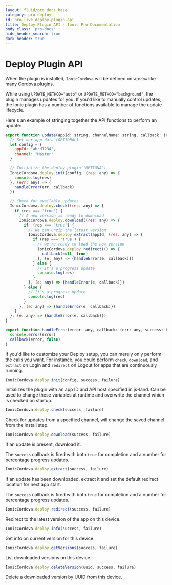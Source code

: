 ```yaml
---
layout: fluid/pro_docs_base
category: pro-deploy
id: pro-live-deploy-plugin-api
title: Deploy Plugin API - Ionic Pro Documentation
body_class: 'pro-docs'
hide_header_search: true
dark_header: true
---
```


# Deploy Plugin API

When the plugin is installed, `IonicCordova` will be defined on `window` like many Cordova plugins.

While using `UPDATE_METHOD="auto"` or `UPDATE_METHOD="background"`, the plugin manages updates for you. If you'd like to manually control updates, the Ionic plugin has a number of functions available to manage the update lifecycle.

Here's an example of stringing together the API functions to perform an update:

```js
export function update(appId: string, channelName: string, callback: (err: any, success: boolean) => void) {
  // Set our app data (OPTIONAL)
  let config = {
    appId: "abcd1234",
    channel: "Master"
  }

  // Initialize the deploy plugin (OPTIONAL)
  IonicCordova.deploy.init(config, (res: any) => {
    console.log(res)
  }, (err: any) => {
    handleError(err, callback)
  })

  // Check for available updates
  IonicCordova.deploy.check((res: any) => {
    if (res === 'true') {
      // A new version is ready to download
      IonicCordova.deploy.download((res: any) => {
        if  (res === 'true') {
          // We can unzip the latest version
          IonicCordova.deploy.extract(appId, (res: any) => {
            if (res === 'true') {
              // we're ready to load the new version
              IonicCordova.deploy.redirect(() => {
                callback(null, true)
              }, (e: any) => {handleError(e, callback)})
            } else {
              // It's a progress update
              console.log(res)
            }
          }, (e: any) => {handleError(e, callback)})
        } else {
          // It's a progress update
          console.log(res)
        }
      }, (e: any) => {handleError(e, callback)})
    }
  }, (e: any) => {handleError(e, callback)})
}

export function handleError(error: any, callback: (err: any, success: boolean) => void) {
  console.error(error)
  callback(error, false)
}
```

If you'd like to customize your Deploy setup, you can merely only perform the calls you want. For instance, you could perform `check`, `download`, and `extract` on Login and `redirect` on Logout for apps that are continuously running.

```js
IonicCordova.deploy.init(config, success, failure)
```

Initializes the plugin with an app ID and API host specified in js-land.  Can be used to change these variables at runtime and overwrite the channel which is checked on startup.

```js
IonicCordova.deploy.check(success, failure)
```

Check for updates from a specified channel, will change the saved channel from the install step.

```js
IonicCordova.deploy.download(success, failure)
```

If an update is present, download it.

The `success` callback is fired with both `true` for completion and a number for percentage progress updates.

```js
IonicCordova.deploy.extract(success, failure)
```

If an update has been downloaded, extract it and set the default redirect location for next app start.

The `success` callback is fired with both `true` for completion and a number for percentage progress updates.

```js
IonicCordova.deploy.redirect(success, failure)
```

Redirect to the latest version of the app on this device.

```js
IonicCordova.deploy.info(success, failure)
```

Get info on current version for this device.

```js
IonicCordova.deploy.getVersions(success, failure)
```

List downloaded versions on this device.

```js
IonicCordova.deploy.deleteVersion(uuid, success, failure)
```

Delete a downloaded version by UUID from this device.
